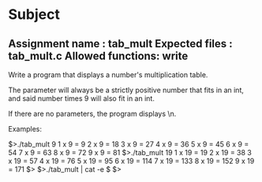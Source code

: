 # Subject

Assignment name  : tab_mult
Expected files   : tab_mult.c
Allowed functions: write
--------------------------------------------------------------------------------

Write a program that displays a number's multiplication table.

The parameter will always be a strictly positive number that fits in an int,
and said number times 9 will also fit in an int.

If there are no parameters, the program displays \n.

Examples:

$>./tab_mult 9
1 x 9 = 9
2 x 9 = 18
3 x 9 = 27
4 x 9 = 36
5 x 9 = 45
6 x 9 = 54
7 x 9 = 63
8 x 9 = 72
9 x 9 = 81
$>./tab_mult 19
1 x 19 = 19
2 x 19 = 38
3 x 19 = 57
4 x 19 = 76
5 x 19 = 95
6 x 19 = 114
7 x 19 = 133
8 x 19 = 152
9 x 19 = 171
$>
$>./tab_mult | cat -e
$
$>
